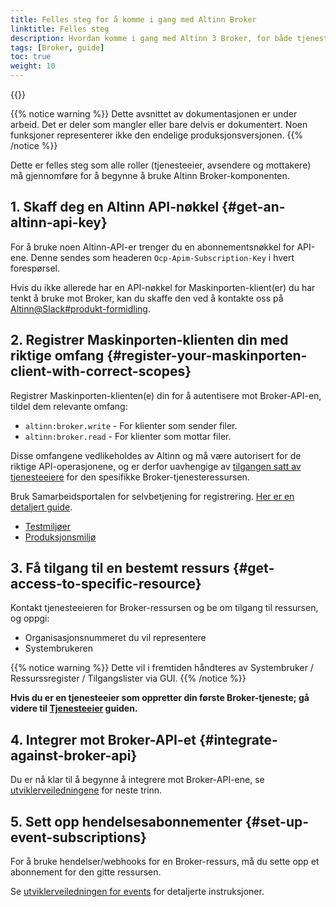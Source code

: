 ```yaml
---
title: Felles steg for å komme i gang med Altinn Broker
linktitle: Felles steg
description: Hvordan komme i gang med Altinn 3 Broker, for både tjenesteeiere, avsendere og mottakere
tags: [Broker, guide]
toc: true
weight: 10
---
```


{{<children />}}

{{% notice warning  %}}
Dette avsnittet av dokumentasjonen er under arbeid.
Det er deler som mangler eller bare delvis er dokumentert.
Noen funksjoner representerer ikke den endelige produksjonsversjonen.
{{% /notice %}}

Dette er felles steg som alle roller (tjenesteeier, avsendere og mottakere) må gjennomføre for å begynne å bruke Altinn Broker-komponenten.

## 1. Skaff deg en Altinn API-nøkkel {#get-an-altinn-api-key}

For å bruke noen Altinn-API-er trenger du en abonnementsnøkkel for API-ene. Denne sendes som headeren `Ocp-Apim-Subscription-Key` i hvert forespørsel.

Hvis du ikke allerede har en API-nøkkel for Maskinporten-klient(er) du har tenkt å bruke mot Broker, kan du skaffe den ved å kontakte oss på [Altinn@Slack#produkt-formidling](https://join.slack.com/t/altinn/shared_invite/zt-7c77c9si-ZnMFwGNtab1aFdC6H_vwog).

## 2. Registrer Maskinporten-klienten din med riktige omfang {#register-your-maskinporten-client-with-correct-scopes}

Registrer Maskinporten-klienten(e) din for å autentisere mot Broker-API-en, tildel dem relevante omfang:

- `altinn:broker.write` - For klienter som sender filer.
- `altinn:broker.read` - For klienter som mottar filer.

Disse omfangene vedlikeholdes av Altinn og må være autorisert for de riktige API-operasjonene, og er derfor uavhengige av [tilgangen satt av tjenesteeiere](../service-owner#grant-access-to-senders-and-recipients-to-the-resource) for den spesifikke Broker-tjenesteressursen.

Bruk Samarbeidsportalen for selvbetjening for registrering. [Her er en detaljert guide](https://docs.digdir.no/docs/Maskinporten/maskinporten_sjolvbetjening_web#selvbetjening-som-api-konsument).

- [Testmiljøer](https://sjolvbetjening.test.samarbeid.digdir.no/)
- [Produksjonsmiljø](https://sjolvbetjening.samarbeid.digdir.no/)

## 3. Få tilgang til en bestemt ressurs {#get-access-to-specific-resource}

Kontakt tjenesteeieren for Broker-ressursen og be om tilgang til ressursen, og oppgi:

- Organisasjonsnummeret du vil representere
- Systembrukeren

{{% notice warning  %}}
Dette vil i fremtiden håndteres av Systembruker / Ressurssregister / Tilgangslister via GUI.
{{% /notice %}}

**Hvis du er en tjenesteeier som oppretter din første Broker-tjeneste; gå videre til [Tjenesteeier](../service-owner/) guiden.**

## 4. Integrer mot Broker-API-et {#integrate-against-broker-api}

Du er nå klar til å begynne å integrere mot Broker-API-ene, 
se [utviklerveiledningene](../developer-guides/) for neste trinn.

## 5. Sett opp hendelsesabonnementer {#set-up-event-subscriptions}

For å bruke hendelser/webhooks for en Broker-ressurs, må du sette opp et abonnement for den gitte ressursen.

Se [utviklerveiledningen for events](../developer-guides/events) for detaljerte instruksjoner.


